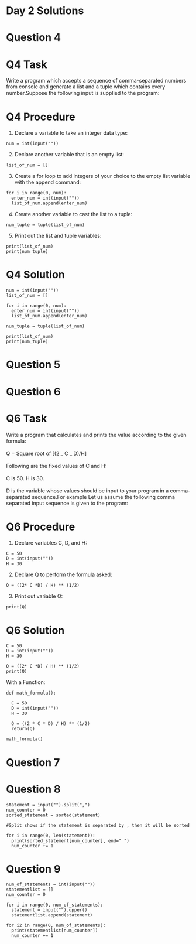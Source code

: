 # Day 2 Solutions

# Question 4

# Q4 Task
Write a program which accepts a sequence of comma-separated numbers from console and generate a list and a tuple which contains every number.Suppose the following input is supplied to the program:

# Q4 Procedure
1. Declare a variable to take an integer data type:
```
num = int(input("")) 
```
2. Declare another variable that is an empty list:
```
list_of_num = []
```
3. Create a for loop to add integers of your choice to the empty list variable with the append command:
```
for i in range(0, num): 
  enter_num = int(input("")) 
  list_of_num.append(enter_num) 
```
4. Create another variable to cast the list to a tuple:
```
num_tuple = tuple(list_of_num)
```
5. Print out the list and tuple variables:
```
print(list_of_num)
print(num_tuple) 
```
# Q4 Solution
```
num = int(input("")) 
list_of_num = []

for i in range(0, num): 
  enter_num = int(input("")) 
  list_of_num.append(enter_num) 

num_tuple = tuple(list_of_num)

print(list_of_num)
print(num_tuple) 
```

# Question 5

# Question 6

# Q6 Task
Write a program that calculates and prints the value according to the given formula: <br>
<br>
Q = Square root of [(2 _ C _ D)/H] <br>
<br>
Following are the fixed values of C and H: <br>
<br>
C is 50. H is 30. <br>
<br>
D is the variable whose values should be input to your program in a comma-separated sequence.For example Let us assume the following comma separated input sequence is given to the program:

# Q6 Procedure
1. Declare variables C, D, and H:
```
C = 50 
D = int(input("")) 
H = 30
```
2. Declare Q to perform the formula asked:
```
Q = ((2* C *D) / H) ** (1/2) 
```
3. Print out variable Q:  
```
print(Q) 
```

# Q6 Solution
```
C = 50 
D = int(input("")) 
H = 30

Q = ((2* C *D) / H) ** (1/2) 
print(Q) 
```

With a Function:
```
def math_formula():

  C = 50 
  D = int(input("")) 
  H = 30 

  Q = ((2 * C * D) / H) ** (1/2)
  return(Q) 

math_formula()
```

# Question 7


# Question 8
```
statement = input("").split(",")
num_counter = 0
sorted_statement = sorted(statement)

#Split shows if the statement is separated by , then it will be sorted

for i in range(0, len(statement)):
  print(sorted_statement[num_counter], end=" ")
  num_counter += 1 
```
  
# Question 9
```
num_of_statements = int(input(""))
statementlist = []
num_counter = 0

for i in range(0, num_of_statements):
  statement = input("").upper()
  statementlist.append(statement)

for i2 in range(0, num_of_statements):
  print(statementlist[num_counter])
  num_counter += 1
```
